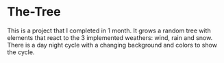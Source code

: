 # The-Tree
This is a project that I completed in 1 month. It grows a random tree with elements that react to the 3 implemented weathers: wind, rain and snow. There is a day night cycle with a changing background and colors to show the cycle.
